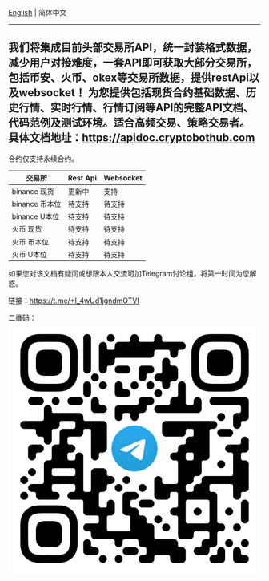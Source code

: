 [English](./README.md) | 简体中文

---
我们将集成目前头部交易所API，统一封装格式数据，减少用户对接难度，一套API即可获取大部分交易所，包括币安、火币、okex等交易所数据，提供restApi以及websocket！
为您提供包括现货合约基础数据、历史行情、实时行情、行情订阅等API的完整API文档、代码范例及测试环境。适合高频交易、策略交易者。 具体文档地址：https://apidoc.cryptobothub.com
---

合约仅支持永续合约。

交易所            | Rest Api| Websocket
---------------- | ---------|--- 
binance 现货          | 更新中 |支持
binance 币本位          | 待支持 |待支持
binance U本位          | 待支持 |待支持
火币     现货           | 待支持 |待支持
火币     币本位           | 待支持 |待支持
火币     U本位           | 待支持 |待支持

如果您对该文档有疑问或想跟本人交流可加Telegram讨论组，将第一时间为您解惑。

链接：https://t.me/+I_4wUd1jgndmOTVl

二维码：![Telegram.png](Telegram.png)